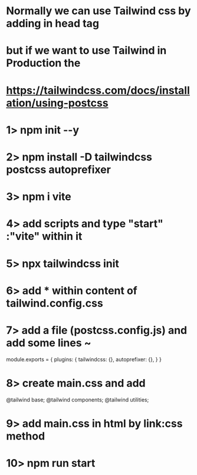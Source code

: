 # Normally we can use Tailwind css by adding <script src="https://cdn.tailwindcss.com"></script> in head tag
# but if we want to use Tailwind in Production the
# https://tailwindcss.com/docs/installation/using-postcss
# 1>    npm init --y
# 2>  npm install -D tailwindcss postcss autoprefixer
# 3>    npm i vite
# 4>    add scripts and type "start" :"vite" within it
# 5>    npx tailwindcss init
# 6>   add * within content of tailwind.config.css
# 7>   add a file (postcss.config.js) and add some lines ~
module.exports = {
    plugins: {
      tailwindcss: {},
      autoprefixer: {},
    }
  }
# 8>     create main.css and add 
@tailwind base;
@tailwind components;
@tailwind utilities;
      
# 9>    add main.css in html by link:css method     




# 10>    npm run start
